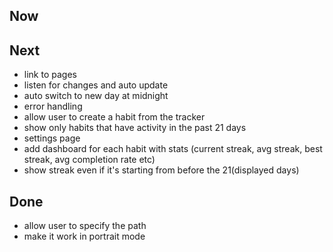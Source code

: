 ## Now

## Next
- link to pages
- listen for changes and auto update
- auto switch to new day at midnight
- error handling
- allow user to create a habit from the tracker
- show only habits that have activity in the past 21 days
- settings page
- add dashboard for each habit with stats (current streak, avg streak, best streak, avg completion rate etc)
- show streak even if it's starting from before the 21(displayed days)

## Done
- allow user to specify the path
- make it work in portrait mode